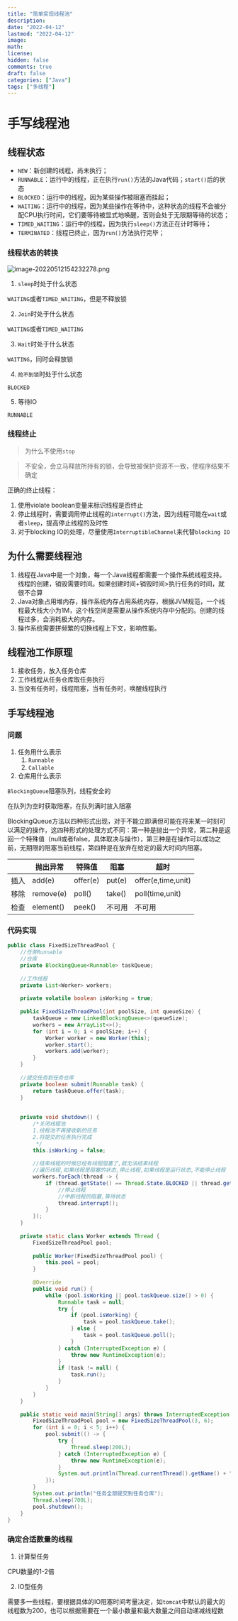 ```yaml
---
title: "简单实现线程池"
description: 
date: "2022-04-12"
lastmod: "2022-04-12"
image: 
math: 
license: 
hidden: false
comments: true
draft: false
categories: ["Java"]
tags: ["多线程"]
---
```


# 手写线程池

## 线程状态

- `NEW`：新创建的线程，尚未执行；
- `RUNNABLE`：运行中的线程，正在执行`run()`方法的Java代码；`start()`后的状态
- `BLOCKED`：运行中的线程，因为某些操作被阻塞而挂起；
- `WAITING`：运行中的线程，因为某些操作在等待中，这种状态的线程不会被分配CPU执行时间，它们要等待被显式地唤醒，否则会处于无限期等待的状态；
- `TIMED_WAITING`：运行中的线程，因为执行`sleep()`方法正在计时等待；
- `TERMINATED`：线程已终止，因为`run()`方法执行完毕；

### 线程状态的转换

![image-20220512154232278.png](https://notes-1308522882.file.myqcloud.com/images/image-20220512154232278.png)

1. `sleep`时处于什么状态

`WAITING`或者`TIMED_WAITING`，但是不释放锁

2. `Join`时处于什么状态

`WAITING`或者`TIMED_WAITING`

3. `Wait`时处于什么状态

`WAITING`，同时会释放锁

4. `抢不到锁`时处于什么状态

`BLOCKED`

5. 等待IO

`RUNNABLE`

### 线程终止

> 为什么不使用`stop`

> 不安全，会立马释放所持有的锁，会导致被保护资源不一致，使程序结果不确定

正确的终止线程：

1. 使用violate boolean变量来标识线程是否终止
2. 停止线程时，需要调用停止线程的`interrupt()`方法，因为线程可能在`wait`或者`sleep`，提高停止线程的及时性
3. 对于blocking IO的处理，尽量使用`InterruptibleChannel`来代替`blocking IO`

## 为什么需要线程池

1. 线程在Java中是一个对象，每一个Java线程都需要一个操作系统线程支持。线程的创建，销毁需要时间。如果创建时间+销毁时间>执行任务的时间，就很不合算
2. Java对象占用堆内存，操作系统内存占用系统内存，根据JVM规范，一个线程最大栈大小为1M，这个栈空间是需要从操作系统内存中分配的。创建的线程过多，会消耗极大的内存。
3. 操作系统需要拼频繁的切换线程上下文，影响性能。

## 线程池工作原理

1. 接收任务，放入任务仓库
2. 工作线程从任务仓库取任务执行
3. 当没有任务时，线程阻塞，当有任务时，唤醒线程执行

## 手写线程池

### 问题

1. 任务用什么表示
   1. `Runnable`
   2. `Callable`
2. 仓库用什么表示

`BlockingQueue`阻塞队列，线程安全的

在队列为空时获取阻塞，在队列满时放入阻塞

BlockingQueue方法以四种形式出现，对于不能立即满但可能在将来某一时刻可以满足的操作，这四种形式的处理方式不同：第一种是抛出一个异常，第二种是返回一个特殊值（null或者false，具体取决与操作），第三种是在操作可以成功之前，无期限的阻塞当前线程，第四种是在放弃在给定的最大时间内阻塞。

|    | **抛出异常**  | **特殊值**  | **阻塞** | **超时**             |
| -- | --------- | -------- | ------ | ------------------ |
| 插入 | add(e)    | offer(e) | put(e) | offer(e,time,unit) |
| 移除 | remove(e) | poll()   | take() | poll(time,unit)    |
| 检查 | element() | peek()   | 不可用    | 不可用                |

### 代码实现

```java
public class FixedSizeThreadPool {
	//任务Runnable
	//仓库
	private BlockingQueue<Runnable> taskQueue;
	
	//工作线程
	private List<Worker> workers;
	
	private volatile boolean isWorking = true;
	
	public FixedSizeThreadPool(int poolSize, int queueSize) {
		taskQueue = new LinkedBlockingQueue<>(queueSize);
		workers = new ArrayList<>();
		for (int i = 0; i < poolSize; i++) {
			Worker worker = new Worker(this);
			worker.start();
			workers.add(worker);
		}
	}
	
	//提交任务到任务仓库
	private boolean submit(Runnable task) {
		return taskQueue.offer(task);
	}
	
	
	private void shutdown() {
		/*关闭线程池
		1.线程池不再接收新的任务
		2.将提交的任务执行完成
		 */
		this.isWorking = false;
		
		//结束线程的时候已经有线程阻塞了,就无法结束线程
		//遍历线程,如果线程是阻塞的状态,停止线程,如果线程是运行状态,不能停止线程
		workers.forEach(thread -> {
			if (thread.getState() == Thread.State.BLOCKED || thread.getState() == Thread.State.WAITING || thread.getState() == Thread.State.TIMED_WAITING) {
				//停止线程
				//中断线程的阻塞,等待状态
				thread.interrupt();
			}
		});
	}
	
	private static class Worker extends Thread {
		FixedSizeThreadPool pool;
		
		public Worker(FixedSizeThreadPool pool) {
			this.pool = pool;
		}
		
		@Override
		public void run() {
			while (pool.isWorking || pool.taskQueue.size() > 0) {
				Runnable task = null;
				try {
					if (pool.isWorking) {
						task = pool.taskQueue.take();
					} else {
						task = pool.taskQueue.poll();
					}
				} catch (InterruptedException e) {
					throw new RuntimeException(e);
				}
				if (task != null) {
					task.run();
				}
			}
		}
	}
	
	public static void main(String[] args) throws InterruptedException {
		FixedSizeThreadPool pool = new FixedSizeThreadPool(3, 6);
		for (int i = 0; i < 5; i++) {
			pool.submit(() -> {
				try {
					Thread.sleep(200L);
				} catch (InterruptedException e) {
					throw new RuntimeException(e);
				}
				System.out.println(Thread.currentThread().getName() + "任务执行完成");
			});
		}
		System.out.println("任务全部提交到任务仓库");
		Thread.sleep(700L);
		pool.shutdown();
	}
}
```

### 确定合适数量的线程

1. 计算型任务

CPU数量的1-2倍

2. IO型任务

需要多一些线程，要根据具体的IO阻塞时间考量决定，如`tomcat`中默认的最大的线程数为200，也可以根据需要在一个最小数量和最大数量之间自动递减线程数

